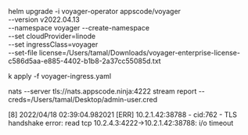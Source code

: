 helm upgrade -i voyager-operator appscode/voyager \
  --version v2022.04.13 \
  --namespace voyager --create-namespace \
  --set cloudProvider=linode \
  --set ingressClass=voyager \
  --set-file license=/Users/tamal/Downloads/voyager-enterprise-license-c586d5aa-e885-4402-b1b8-2a37cc55085d.txt


k apply -f voyager-ingress.yaml

nats --server tls://nats.appscode.ninja:4222 stream report --creds=/Users/tamal/Desktop/admin-user.cred



[8] 2022/04/18 02:39:04.982021 [ERR] 10.2.1.42:38788 - cid:762 - TLS handshake error: read tcp 10.2.4.3:4222->10.2.1.42:38788: i/o timeout

